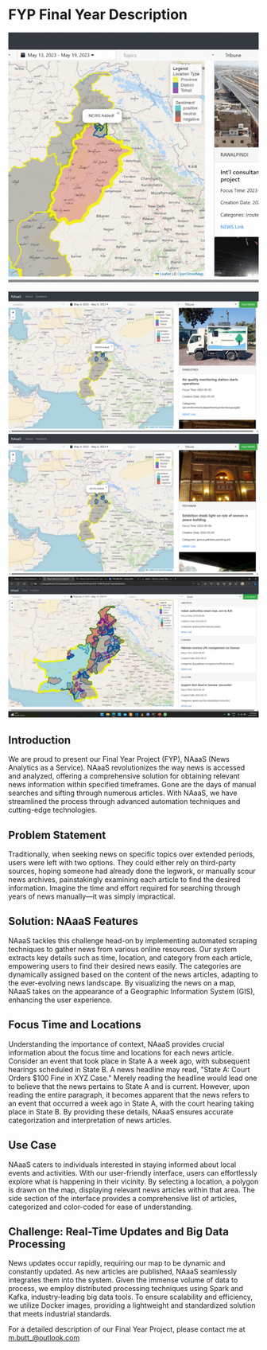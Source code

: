 # FYP Final Year Description
![Live Demo](Images/Demo.gif)

![](Images/Demo1.png)![](Images/Demo2.png)![](Images/Demo3.jpg)
## Introduction
We are proud to present our Final Year Project (FYP), NAaaS (News Analytics as a Service). NAaaS revolutionizes the way news is accessed and analyzed, offering a comprehensive solution for obtaining relevant news information within specified timeframes. Gone are the days of manual searches and sifting through numerous articles. With NAaaS, we have streamlined the process through advanced automation techniques and cutting-edge technologies.

## Problem Statement
Traditionally, when seeking news on specific topics over extended periods, users were left with two options. They could either rely on third-party sources, hoping someone had already done the legwork, or manually scour news archives, painstakingly examining each article to find the desired information. Imagine the time and effort required for searching through years of news manually—it was simply impractical.

## Solution: NAaaS Features
NAaaS tackles this challenge head-on by implementing automated scraping techniques to gather news from various online resources. Our system extracts key details such as time, location, and category from each article, empowering users to find their desired news easily. The categories are dynamically assigned based on the content of the news articles, adapting to the ever-evolving news landscape. By visualizing the news on a map, NAaaS takes on the appearance of a Geographic Information System (GIS), enhancing the user experience.

## Focus Time and Locations
Understanding the importance of context, NAaaS provides crucial information about the focus time and locations for each news article. Consider an event that took place in State A a week ago, with subsequent hearings scheduled in State B. A news headline may read, "State A: Court Orders $100 Fine in XYZ Case." Merely reading the headline would lead one to believe that the news pertains to State A and is current. However, upon reading the entire paragraph, it becomes apparent that the news refers to an event that occurred a week ago in State A, with the court hearing taking place in State B. By providing these details, NAaaS ensures accurate categorization and interpretation of news articles.

## Use Case
NAaaS caters to individuals interested in staying informed about local events and activities. With our user-friendly interface, users can effortlessly explore what is happening in their vicinity. By selecting a location, a polygon is drawn on the map, displaying relevant news articles within that area. The side section of the interface provides a comprehensive list of articles, categorized and color-coded for ease of understanding.

## Challenge: Real-Time Updates and Big Data Processing
News updates occur rapidly, requiring our map to be dynamic and constantly updated. As new articles are published, NAaaS seamlessly integrates them into the system. Given the immense volume of data to process, we employ distributed processing techniques using Spark and Kafka, industry-leading big data tools. To ensure scalability and efficiency, we utilize Docker images, providing a lightweight and standardized solution that meets industrial standards.

For a detailed description of our Final Year Project, please contact me at m.butt_@outlook.com
